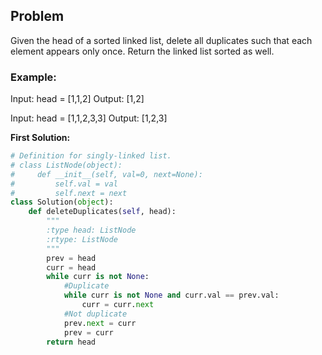 ## Problem

Given the head of a sorted linked list, delete all duplicates such that each element appears only once. Return the linked list sorted as well.

### Example:

Input: head = [1,1,2]
Output: [1,2]

Input: head = [1,1,2,3,3]
Output: [1,2,3]

**First Solution:**
```python
# Definition for singly-linked list.
# class ListNode(object):
#     def __init__(self, val=0, next=None):
#         self.val = val
#         self.next = next
class Solution(object):
    def deleteDuplicates(self, head):
        """
        :type head: ListNode
        :rtype: ListNode
        """
        prev = head
        curr = head
        while curr is not None:
            #Duplicate
            while curr is not None and curr.val == prev.val:
                curr = curr.next
            #Not duplicate
            prev.next = curr
            prev = curr
        return head
```
